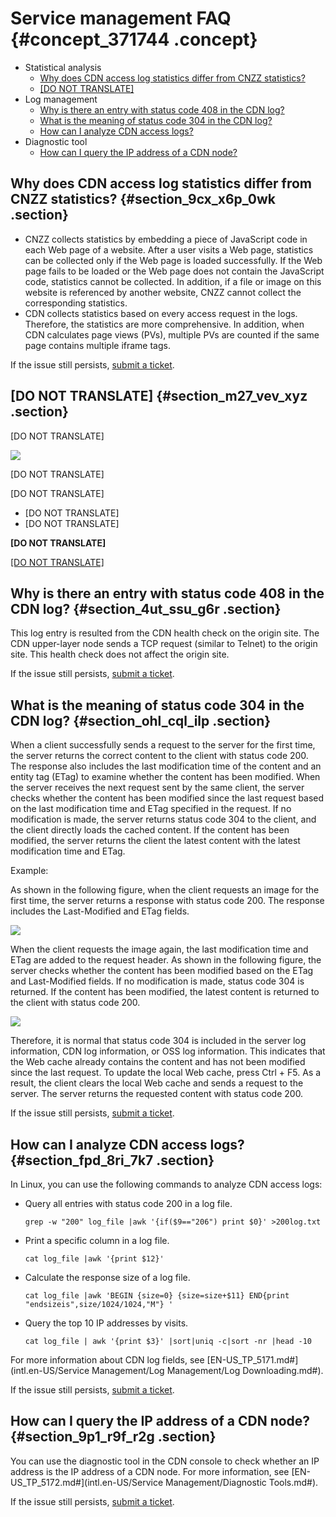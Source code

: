 # Service management FAQ {#concept_371744 .concept}

-   Statistical analysis
    -   [Why does CDN access log statistics differ from CNZZ statistics?](#section_9cx_x6p_0wk)
    -   [\[DO NOT TRANSLATE\]](#section_m27_vev_xyz)
-   Log management
    -   [Why is there an entry with status code 408 in the CDN log?](#section_4ut_ssu_g6r)
    -   [What is the meaning of status code 304 in the CDN log?](#section_ohl_cql_ilp)
    -   [How can I analyze CDN access logs?](#section_fpd_8ri_7k7)
-   Diagnostic tool
    -   [How can I query the IP address of a CDN node?](#section_9p1_r9f_r2g)

## Why does CDN access log statistics differ from CNZZ statistics? {#section_9cx_x6p_0wk .section}

-   CNZZ collects statistics by embedding a piece of JavaScript code in each Web page of a website. After a user visits a Web page, statistics can be collected only if the Web page is loaded successfully. If the Web page fails to be loaded or the Web page does not contain the JavaScript code, statistics cannot be collected. In addition, if a file or image on this website is referenced by another website, CNZZ cannot collect the corresponding statistics.
-   CDN collects statistics based on every access request in the logs. Therefore, the statistics are more comprehensive. In addition, when CDN calculates page views \(PVs\), multiple PVs are counted if the same page contains multiple iframe tags.

If the issue still persists, [submit a ticket](https://selfservice.console.aliyun.com/ticket/createIndex).

## \[DO NOT TRANSLATE\] {#section_m27_vev_xyz .section}

\[DO NOT TRANSLATE\]

![](../DNCDN11855815/images/47323_en-US.png)

\[DO NOT TRANSLATE\]

\[DO NOT TRANSLATE\]

-   \[DO NOT TRANSLATE\]
-   \[DO NOT TRANSLATE\]

**\[DO NOT TRANSLATE\]**

[\[DO NOT TRANSLATE\]](https://selfservice.console.aliyun.com/ticket/createIndex)

## Why is there an entry with status code 408 in the CDN log? {#section_4ut_ssu_g6r .section}

This log entry is resulted from the CDN health check on the origin site. The CDN upper-layer node sends a TCP request \(similar to Telnet\) to the origin site. This health check does not affect the origin site.

If the issue still persists, [submit a ticket](https://selfservice.console.aliyun.com/ticket/createIndex).

## What is the meaning of status code 304 in the CDN log? {#section_ohl_cql_ilp .section}

When a client successfully sends a request to the server for the first time, the server returns the correct content to the client with status code 200. The response also includes the last modification time of the content and an entity tag \(ETag\) to examine whether the content has been modified. When the server receives the next request sent by the same client, the server checks whether the content has been modified since the last request based on the last modification time and ETag specified in the request. If no modification is made, the server returns status code 304 to the client, and the client directly loads the cached content. If the content has been modified, the server returns the client the latest content with the latest modification time and ETag.

Example:

As shown in the following figure, when the client requests an image for the first time, the server returns a response with status code 200. The response includes the Last-Modified and ETag fields.

![](../DNCDN11855815/images/48445_en-US.png)

When the client requests the image again, the last modification time and ETag are added to the request header. As shown in the following figure, the server checks whether the content has been modified based on the ETag and Last-Modified fields. If no modification is made, status code 304 is returned. If the content has been modified, the latest content is returned to the client with status code 200.

![](../DNCDN11855815/images/48446_en-US.png)

Therefore, it is normal that status code 304 is included in the server log information, CDN log information, or OSS log information. This indicates that the Web cache already contains the content and has not been modified since the last request. To update the local Web cache, press Ctrl + F5. As a result, the client clears the local Web cache and sends a request to the server. The server returns the requested content with status code 200.

If the issue still persists, [submit a ticket](https://selfservice.console.aliyun.com/ticket/createIndex).

## How can I analyze CDN access logs? {#section_fpd_8ri_7k7 .section}

In Linux, you can use the following commands to analyze CDN access logs:

-   Query all entries with status code 200 in a log file.

     `grep -w "200" log_file |awk '{if($9=="206") print $0}' >200log.txt`

-   Print a specific column in a log file.

     `cat log_file |awk '{print $12}'`

-   Calculate the response size of a log file.

     `cat log_file |awk 'BEGIN {size=0} {size=size+$11} END{print "endsizeis",size/1024/1024,"M"} '`

-   Query the top 10 IP addresses by visits.

     `cat log_file | awk '{print $3}' |sort|uniq -c|sort -nr |head -10`


For more information about CDN log fields, see [EN-US\_TP\_5171.md\#](intl.en-US/Service Management/Log Management/Log Downloading.md#).

If the issue still persists, [submit a ticket](https://selfservice.console.aliyun.com/ticket/createIndex).

## How can I query the IP address of a CDN node? {#section_9p1_r9f_r2g .section}

You can use the diagnostic tool in the CDN console to check whether an IP address is the IP address of a CDN node. For more information, see [EN-US\_TP\_5172.md\#](intl.en-US/Service Management/Diagnostic Tools.md#).

If the issue still persists, [submit a ticket](https://selfservice.console.aliyun.com/ticket/createIndex).

